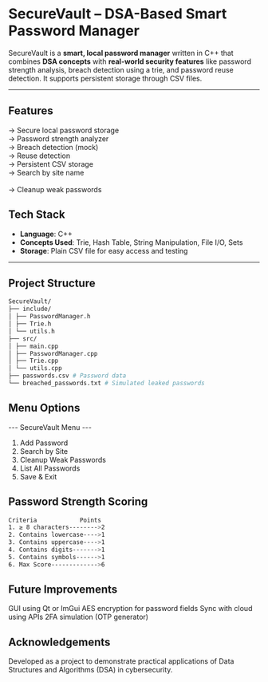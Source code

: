 # SecureVault – DSA-Based Smart Password Manager

SecureVault is a **smart, local password manager** written in C++ that combines **DSA concepts** with **real-world security features** like password strength analysis, breach detection using a trie, and password reuse detection. It supports persistent storage through CSV files.

---

##  Features

->  Secure local password storage
<br>
->  Password strength analyzer
<br>
->  Breach detection (mock)
<br>
->  Reuse detection
<br>
->  Persistent CSV storage
<br>
->  Search by site name  
<br>
->  Cleanup weak passwords

##  Tech Stack

- **Language**: C++
- **Concepts Used**: Trie, Hash Table, String Manipulation, File I/O, Sets
- **Storage**: Plain CSV file for easy access and testing

---

##  Project Structure
```bash
SecureVault/
├── include/
│ ├── PasswordManager.h
│ ├── Trie.h
│ └── utils.h
├── src/
│ ├── main.cpp
│ ├── PasswordManager.cpp
│ ├── Trie.cpp
│ └── utils.cpp
├── passwords.csv # Password data
└── breached_passwords.txt # Simulated leaked passwords
```
##   Menu Options
--- SecureVault Menu ---
1. Add Password
2. Search by Site
3. Cleanup Weak Passwords
4. List All Passwords
5. Save & Exit

##  Password Strength Scoring
```bash
Criteria	        Points
1. ≥ 8 characters-------->2
2. Contains lowercase---->1
3. Contains uppercase---->1
4. Contains digits------->1
5. Contains symbols------>1
6. Max Score------------->6
```
##   Future Improvements
GUI using Qt or ImGui
AES encryption for password fields
Sync with cloud using APIs
2FA simulation (OTP generator)

##   Acknowledgements
Developed as a project to demonstrate practical applications of Data Structures and Algorithms (DSA) in cybersecurity.
